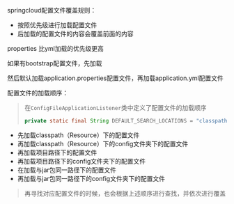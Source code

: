 springcloud配置文件覆盖规则：

- 按照优先级进行加载配置文件
- 后加载的配置文件的内容会覆盖前面的内容





 properties 比yml加载的优先级更高



如果有bootstrap配置文件，先加载

然后默认加载application.properties配置文件，再加载application.yml配置文件









配置文件的加载顺序：

> 在`ConfigFileApplicationListener`类中定义了配置文件的加载顺序
>
> ```java
> private static final String DEFAULT_SEARCH_LOCATIONS = "classpath:/,classpath:/config/,file:./,file:./config/";
> ```

- 先加载classpath（Resource）下的配置文件
- 再加载classpath（Resource）下的config文件夹下的配置文件
- 再加载项目路径下的配置文件
- 再加载项目路径下的config文件夹下的配置文件
- 在加载与jar包同一路径下的配置文件
- 再加载与jar包同一路径下的config文件夹下的配置文件

> 再寻找对应配置文件的时候，也会根据上述顺序进行查找，并依次进行覆盖
